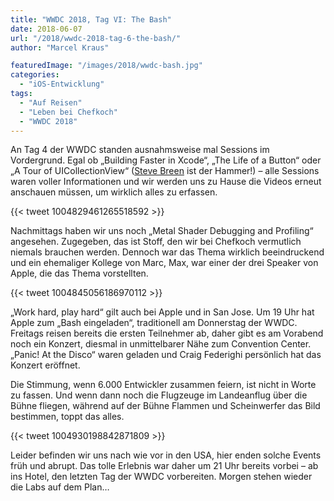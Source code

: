 ```yaml
---
title: "WWDC 2018, Tag VI: The Bash"
date: 2018-06-07
url: "/2018/wwdc-2018-tag-6-the-bash/"
author: "Marcel Kraus"

featuredImage: "/images/2018/wwdc-bash.jpg"
categories:
  - "iOS-Entwicklung"
tags:
  - "Auf Reisen"
  - "Leben bei Chefkoch"
  - "WWDC 2018"
---
```


An Tag 4 der WWDC standen ausnahmsweise mal Sessions im Vordergrund. Egal ob „Building Faster in Xcode“, „The Life of a Button“ oder „A Tour of UICollectionView“ ([Steve Breen](@__breeno) ist der Hammer!) – alle Sessions waren voller Informationen und wir werden uns zu Hause die Videos erneut anschauen müssen, um wirklich alles zu erfassen.

{{< tweet 1004829461265518592 >}}

<!--more-->

Nachmittags haben wir uns noch „Metal Shader Debugging and Profiling“ angesehen. Zugegeben, das ist Stoff, den wir bei Chefkoch vermutlich niemals brauchen werden. Dennoch war das Thema wirklich beeindruckend und ein ehemaliger Kollege von Marc, Max, war einer der drei Speaker von Apple, die das Thema vorstellten.

{{< tweet 1004845056186970112 >}}

„Work hard, play hard“ gilt auch bei Apple und in San Jose. Um 19 Uhr hat Apple zum „Bash eingeladen“, traditionell am Donnerstag der WWDC. Freitags reisen bereits die ersten Teilnehmer ab, daher gibt es am Vorabend noch ein Konzert, diesmal in unmittelbarer Nähe zum Convention Center. „Panic! At the Disco“ waren geladen und Craig Federighi persönlich hat das Konzert eröffnet.

Die Stimmung, wenn 6.000 Entwickler zusammen feiern, ist nicht in Worte zu fassen. Und wenn dann noch die Flugzeuge im Landeanflug über die Bühne fliegen, während auf der Bühne Flammen und Scheinwerfer das Bild bestimmen, toppt das alles.

{{< tweet 1004930198842871809 >}}

Leider befinden wir uns nach wie vor in den USA, hier enden solche Events früh und abrupt. Das tolle Erlebnis war daher um 21 Uhr bereits vorbei – ab ins Hotel, den letzten Tag der WWDC vorbereiten. Morgen stehen wieder die Labs auf dem Plan…

